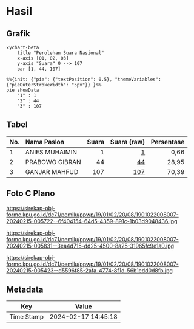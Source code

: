# Hasil

## Grafik

```mermaid
xychart-beta
    title "Perolehan Suara Nasional"
    x-axis [01, 02, 03]
    y-axis "Suara" 0 --> 107
    bar [1, 44, 107]
```

```mermaid
%%{init: {"pie": {"textPosition": 0.5}, "themeVariables": {"pieOuterStrokeWidth": "5px"}} }%%
pie showData
    "1" : 1
    "2" : 44
    "3" : 107
```

## Tabel

| No. | Nama Paslon    | Suara | Suara (raw) | Persentase |
|:--- |:-------------- | -----:| -----------:| ----------:|
| 1   | ANIES MUHAIMIN | 1     | [1][p-1]    | 0,66       |
| 2   | PRABOWO GIBRAN | 44    | [44][p-2]   | 28,95      |
| 3   | GANJAR MAHFUD  | 107   | [107][p-3]  | 70,39      |


[p-1]: https://github.com/gigit-pemilu/pemilu-2024/blob/main/pilpres/hitung-suara/sub/19-kepulauan-bangka-belitung/sub/01-bangka/sub/02-belinyu/sub/2008-bintet/sub/007-tps/sub/paslon-1.txt
[p-2]: https://github.com/gigit-pemilu/pemilu-2024/blob/main/pilpres/hitung-suara/sub/19-kepulauan-bangka-belitung/sub/01-bangka/sub/02-belinyu/sub/2008-bintet/sub/007-tps/sub/paslon-2.txt
[p-3]: https://github.com/gigit-pemilu/pemilu-2024/blob/main/pilpres/hitung-suara/sub/19-kepulauan-bangka-belitung/sub/01-bangka/sub/02-belinyu/sub/2008-bintet/sub/007-tps/sub/paslon-3.txt

## Foto C Plano

https://sirekap-obj-formc.kpu.go.id/dc71/pemilu/ppwp/19/01/02/20/08/1901022008007-20240215-005722--6f404154-64d5-4359-891c-1b03d9048436.jpg

https://sirekap-obj-formc.kpu.go.id/dc71/pemilu/ppwp/19/01/02/20/08/1901022008007-20240215-005831--3ea4d715-dd25-4500-8a25-31965fc9e1a0.jpg

https://sirekap-obj-formc.kpu.go.id/dc71/pemilu/ppwp/19/01/02/20/08/1901022008007-20240215-005423--d5596f85-2afa-4774-8f1d-56b1edd0d8fb.jpg


## Metadata

| Key        | Value               |
| ---------- | ------------------- |
| Time Stamp | 2024-02-17 14:45:18 |



